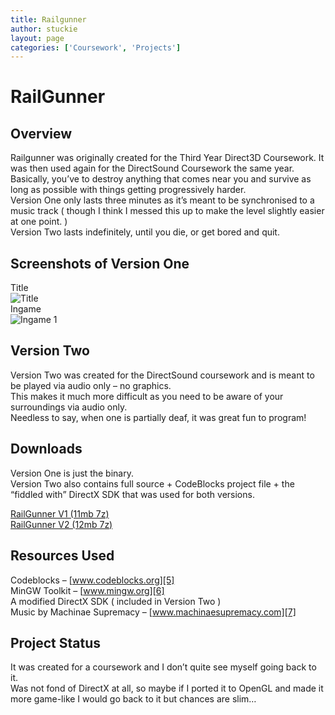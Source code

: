 ```yaml
---
title: Railgunner
author: stuckie
layout: page
categories: ['Coursework', 'Projects']
---
```

# RailGunner

## Overview

Railgunner was originally created for the Third Year Direct3D Coursework. It was then used again for the DirectSound Coursework the same year.  
Basically, you&#8217;ve to destroy anything that comes near you and survive as long as possible with things getting progressively harder.  
Version One only lasts three minutes as it&#8217;s meant to be synchronised to a music track ( though I think I messed this up to make the level slightly easier at one point. )  
Version Two lasts indefinitely, until you die, or get bored and quit.

## Screenshots of Version One

Title  
![Title][1]  
Ingame  
![Ingame 1][2]

## Version Two

Version Two was created for the DirectSound coursework and is meant to be played via audio only &#8211; no graphics.  
This makes it much more difficult as you need to be aware of your surroundings via audio only.  
Needless to say, when one is partially deaf, it was great fun to program!

## Downloads

Version One is just the binary.  
Version Two also contains full source + CodeBlocks project file + the &#8220;fiddled with&#8221; DirectX SDK that was used for both versions.

[RailGunner V1 (11mb 7z)][3]  
[RailGunner V2 (12mb 7z)][4]

## Resources Used

Codeblocks &#8211; [www.codeblocks.org][5]  
MinGW Toolkit &#8211; [www.mingw.org][6]  
A modified DirectX SDK ( included in Version Two )  
Music by Machinae Supremacy &#8211; [www.machinaesupremacy.com][7]



## Project Status

It was created for a coursework and I don&#8217;t quite see myself going back to it.  
Was not fond of DirectX at all, so maybe if I ported it to OpenGL and made it more game-like I would go back to it but chances are slim&#8230;

 [1]: /gamez/railgunner/title.png
 [2]: /gamez/railgunner/ingame1.jpg
 [3]: /gamez/railgunner/Railgunner1.7z
 [4]: /gamez/railgunner/Railgunner2.7z
 [5]: http://www.codeblocks.org
 [6]: http://www.mingw.org
 [7]: http://www.machinaesupremacy.com